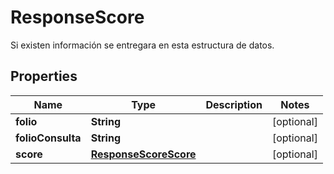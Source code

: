 

# ResponseScore

Si existen información se entregara en esta estructura de datos.

## Properties

| Name | Type | Description | Notes |
|------------ | ------------- | ------------- | -------------|
|**folio** | **String** |  |  [optional] |
|**folioConsulta** | **String** |  |  [optional] |
|**score** | [**ResponseScoreScore**](ResponseScoreScore.md) |  |  [optional] |



